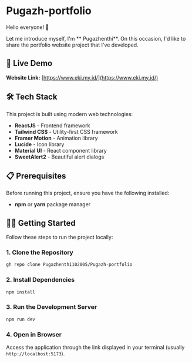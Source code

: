 # Pugazh-portfolio

Hello everyone\! 👋

Let me introduce myself, I'm ** Pugazhenthi**. On this occasion, I'd like to share the portfolio website project that I've developed.

## 🚀 Live Demo

**Website Link:** [https://www.eki.my.id/](https://www.eki.my.id/)

## 🛠️ Tech Stack

This project is built using modern web technologies:

  - **ReactJS** - Frontend framework
  - **Tailwind CSS** - Utility-first CSS framework
   - **Framer Motion** - Animation library
  - **Lucide** - Icon library
  - **Material UI** - React component library
  - **SweetAlert2** - Beautiful alert dialogs

## 📋 Prerequisites

Before running this project, ensure you have the following installed:

  - **npm** or **yarn** package manager

## 🏃‍♂️ Getting Started

Follow these steps to run the project locally:

### 1\. Clone the Repository

```bash
gh repo clone Pugazhenthi102005/Pugazh-portfolio
```

### 2\. Install Dependencies

```bash
npm install
```

### 3\. Run the Development Server

```bash
npm run dev
```

### 4\. Open in Browser

Access the application through the link displayed in your terminal (usually `http://localhost:5173`).
